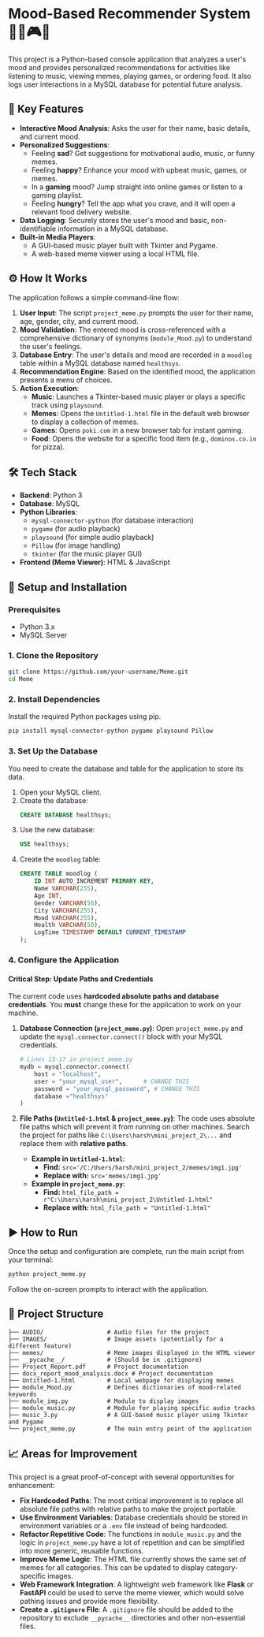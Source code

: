 # Mood-Based Recommender System 🎵😂🎮🍕

This project is a Python-based console application that analyzes a user's mood and provides personalized recommendations for activities like listening to music, viewing memes, playing games, or ordering food. It also logs user interactions in a MySQL database for potential future analysis.

## 🌟 Key Features

-   **Interactive Mood Analysis**: Asks the user for their name, basic details, and current mood.
-   **Personalized Suggestions**:
    -   Feeling **sad**? Get suggestions for motivational audio, music, or funny memes.
    -   Feeling **happy**? Enhance your mood with upbeat music, games, or memes.
    -   In a **gaming** mood? Jump straight into online games or listen to a gaming playlist.
    -   Feeling **hungry**? Tell the app what you crave, and it will open a relevant food delivery website.
-   **Data Logging**: Securely stores the user's mood and basic, non-identifiable information in a MySQL database.
-   **Built-in Media Players**:
    -   A GUI-based music player built with Tkinter and Pygame.
    -   A web-based meme viewer using a local HTML file.

## ⚙️ How It Works

The application follows a simple command-line flow:

1.  **User Input**: The script `project_meme.py` prompts the user for their name, age, gender, city, and current mood.
2.  **Mood Validation**: The entered mood is cross-referenced with a comprehensive dictionary of synonyms (`module_Mood.py`) to understand the user's feelings.
3.  **Database Entry**: The user's details and mood are recorded in a `moodlog` table within a MySQL database named `healthsys`.
4.  **Recommendation Engine**: Based on the identified mood, the application presents a menu of choices.
5.  **Action Execution**:
    -   **Music**: Launches a Tkinter-based music player or plays a specific track using `playsound`.
    -   **Memes**: Opens the `Untitled-1.html` file in the default web browser to display a collection of memes.
    -   **Games**: Opens `poki.com` in a new browser tab for instant gaming.
    -   **Food**: Opens the website for a specific food item (e.g., `dominos.co.in` for pizza).

## 🛠️ Tech Stack

-   **Backend**: Python 3
-   **Database**: MySQL
-   **Python Libraries**:
    -   `mysql-connector-python` (for database interaction)
    -   `pygame` (for audio playback)
    -   `playsound` (for simple audio playback)
    -   `Pillow` (for image handling)
    -   `tkinter` (for the music player GUI)
-   **Frontend (Meme Viewer)**: HTML & JavaScript

## 🚀 Setup and Installation

### Prerequisites

-   Python 3.x
-   MySQL Server

### 1. Clone the Repository

```bash
git clone https://github.com/your-username/Meme.git
cd Meme
```

### 2. Install Dependencies

Install the required Python packages using pip.

```bash
pip install mysql-connector-python pygame playsound Pillow
```

### 3. Set Up the Database

You need to create the database and table for the application to store its data.

1.  Open your MySQL client.
2.  Create the database:
    ```sql
    CREATE DATABASE healthsys;
    ```
3.  Use the new database:
    ```sql
    USE healthsys;
    ```
4.  Create the `moodlog` table:
    ```sql
    CREATE TABLE moodlog (
        ID INT AUTO_INCREMENT PRIMARY KEY,
        Name VARCHAR(255),
        Age INT,
        Gender VARCHAR(50),
        City VARCHAR(255),
        Mood VARCHAR(255),
        Health VARCHAR(50),
        LogTime TIMESTAMP DEFAULT CURRENT_TIMESTAMP
    );
    ```

### 4. Configure the Application

#### **Critical Step: Update Paths and Credentials**

The current code uses **hardcoded absolute paths and database credentials**. You **must** change these for the application to work on your machine.

1.  **Database Connection (`project_meme.py`)**:
    Open `project_meme.py` and update the `mysql.connector.connect()` block with your MySQL credentials.

    ```python
    # Lines 13-17 in project_meme.py
    mydb = mysql.connector.connect(
        host = "localhost",
        user = "your_mysql_user",      # CHANGE THIS
        password = "your_mysql_password", # CHANGE THIS
        database ="healthsys"
    )
    ```

2.  **File Paths (`Untitled-1.html` & `project_meme.py`)**:
    The code uses absolute file paths which will prevent it from running on other machines. Search the project for paths like `C:\Users\harsh\mini_project_2\...` and replace them with **relative paths**.

    -   **Example in `Untitled-1.html`**:
        -   **Find:** `src='/C:/Users/harsh/mini_project_2/memes/img1.jpg'`
        -   **Replace with:** `src='memes/img1.jpg'`
    -   **Example in `project_meme.py`**:
        -   **Find:** `html_file_path = r"C:\Users\harsh\mini_project_2\Untitled-1.html"`
        -   **Replace with:** `html_file_path = "Untitled-1.html"`

## ▶️ How to Run

Once the setup and configuration are complete, run the main script from your terminal:

```bash
python project_meme.py
```

Follow the on-screen prompts to interact with the application.

## 📁 Project Structure

```
├── AUDIO/                  # Audio files for the project
├── IMAGES/                 # Image assets (potentially for a different feature)
├── memes/                  # Meme images displayed in the HTML viewer
├── __pycache__/            # (Should be in .gitignore)
├── Project_Report.pdf      # Project documentation
├── docx_report_mood_analysis.docx # Project documentation
├── Untitled-1.html         # Local webpage for displaying memes
├── module_Mood.py          # Defines dictionaries of mood-related keywords
├── module_img.py           # Module to display images
├── module_music.py         # Module for playing specific audio tracks
├── music_3.py              # A GUI-based music player using Tkinter and Pygame
└── project_meme.py         # The main entry point of the application
```

## 📈 Areas for Improvement

This project is a great proof-of-concept with several opportunities for enhancement:

-   **Fix Hardcoded Paths**: The most critical improvement is to replace all absolute file paths with relative paths to make the project portable.
-   **Use Environment Variables**: Database credentials should be stored in environment variables or a `.env` file instead of being hardcoded.
-   **Refactor Repetitive Code**: The functions in `module_music.py` and the logic in `project_meme.py` have a lot of repetition and can be simplified into more generic, reusable functions.
-   **Improve Meme Logic**: The HTML file currently shows the same set of memes for all categories. This can be updated to display category-specific images.
-   **Web Framework Integration**: A lightweight web framework like **Flask** or **FastAPI** could be used to serve the meme viewer, which would solve pathing issues and provide more flexibility.
-   **Create a `.gitignore` File**: A `.gitignore` file should be added to the repository to exclude `__pycache__` directories and other non-essential files.
